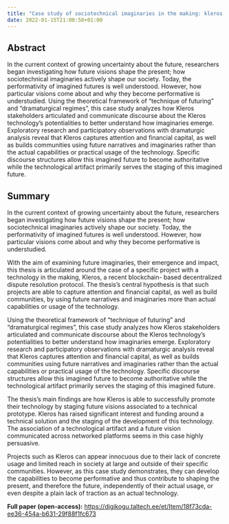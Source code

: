 ```yaml
---
title: "Case study of sociotechnical imaginaries in the making: kleros decentralized dispute resolution protocol (Master Thesis)"
date: 2022-01-15T21:00:58+01:00
---
```



## Abstract

In the current context of growing uncertainty about the future, researchers began investigating how future visions shape the present; how sociotechnical imaginaries actively shape our society. Today, the performativity of imagined futures is well understood. However, how particular visions come about and why they become performative is understudied. Using the theoretical framework of “technique of futuring” and “dramaturgical regimes”, this case study analyzes how Kleros stakeholders articulated and communicate discourse about the Kleros technology’s potentialities to better understand how imaginaries emerge. Exploratory research and participatory observations with dramaturgic analysis reveal that Kleros captures attention and financial capital, as well as builds communities using future narratives and imaginaries rather than the actual capabilities or practical usage of the technology. Specific discourse structures allow this imagined future to become authoritative while the technological artifact primarily serves the staging of this imagined future.

## Summary
In the current context of growing uncertainty about the future, researchers began investigating how future visions shape the present; how sociotechnical imaginaries actively shape our society. Today, the performativity of imagined futures is well understood. However, how particular visions come about and why they become performative is understudied.

With the aim of examining future imaginaries, their emergence and impact, this thesis is articulated around the case of a specific project with a technology in the making, Kleros, a recent blockchain- based decentralized dispute resolution protocol. The thesis’s central hypothesis is that such projects are able to capture attention and financial capital, as well as build communities, by using future narratives and imaginaries more than actual capabilities or usage of the technology.

Using the theoretical framework of “technique of futuring” and “dramaturgical regimes”, this case study analyzes how Kleros stakeholders articulated and communicate discourse about the Kleros technology’s potentialities to better understand how imaginaries emerge. Exploratory research and participatory observations with dramaturgic analysis reveal that Kleros captures attention and financial capital, as well as builds communities using future narratives and imaginaries rather than the actual capabilities or practical usage of the technology. Specific discourse structures allow this imagined future to become authoritative while the technological artifact primarily serves the staging of this imagined future.

The thesis’s main findings are how Kleros is able to successfully promote their technology by staging future visions associated to a technical prototype. Kleros has raised significant interest and funding around a technical solution and the staging of the development of this technology. The association of a technological artifact and a future vision communicated across networked platforms seems in this case highly persuasive.

Projects such as Kleros can appear innocuous due to their lack of concrete usage and limited reach in society at large and outside of their specific communities. However, as this case study demonstrates, they can develop the capabilities to become performative and thus contribute to shaping the present, and therefore the future, independently of their actual usage, or even despite a plain lack of traction as an actual technology.

**Full paper (open-access):** https://digikogu.taltech.ee/et/Item/18f73cda-ee36-454a-b631-29f88f1fc673 
